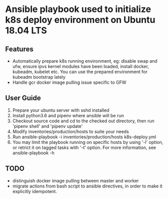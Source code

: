 # Ansible playbook used to initialize k8s deploy environment on Ubuntu 18.04 LTS

## Features
* Automatically prepare k8s running environment, eg: disable swap and ufw, ensure ipvs kernel modules have been loaded, install docker, kubeadm, kubelet etc. You can use the prepared environment for kubeadm bootstrap lately
* Handle gcr docker image pulling issue specific to GFW

## User Guide
1. Prepare your ubuntu server with sshd installed
2. Install python3.6 and pipenv where ansible will be run
3. Checkout source code and cd to the checked out directory, then run 'pipenv shell' and 'pipenv update'
4. Modify inventories/production/hosts to suite your needs
5. Run ansible-playbook -i inventories/production/hosts k8s-deploy.yml
6. You may limit the playbook running on specific hosts by using '-l' option, or retrict it on tagged tasks with '-t' option. For more information, see ansible-playbook -h 

## TODO
* distinguish docker image pulling between master and worker
* migrate actions from bash script to ansible directives, in order to make it explicitly idempotent.
